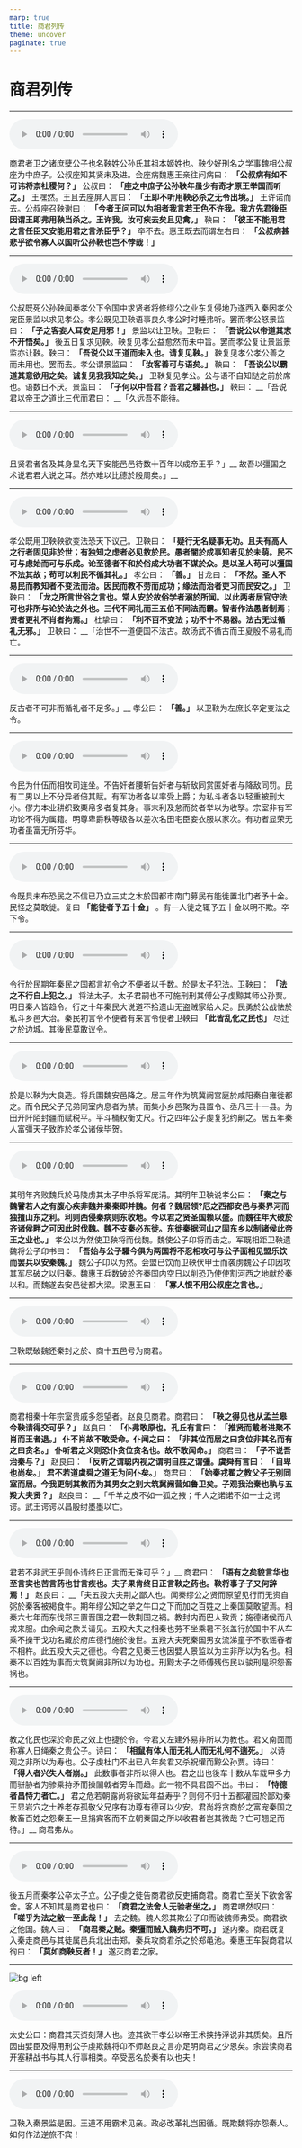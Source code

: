 ```yaml
---
marp: true
title: 商君列传
theme: uncover
paginate: true
---
```


# 商君列传

---

![](assets/audios/068/1.mp3)

商君者卫之诸庶孽公子也名鞅姓公孙氏其祖本姬姓也。鞅少好刑名之学事魏相公叔座为中庶子。公叔座知其贤未及进。会座病魏惠王亲往问病曰： __「公叔病有如不可讳将柰社稷何？」__ 公叔曰： __「座之中庶子公孙鞅年虽少有奇才原王举国而听之。」__ 王嘿然。王且去座屏人言曰： __「王即不听用鞅必杀之无令出境。」__ 王许诺而去。公叔座召鞅谢曰： __「今者王问可以为相者我言若王色不许我。我方先君後臣因谓王即弗用鞅当杀之。王许我。汝可疾去矣且见禽。」__ 鞅曰： __「彼王不能用君之言任臣又安能用君之言杀臣乎？」__ 卒不去。惠王既去而谓左右曰： __「公叔病甚悲乎欲令寡人以国听公孙鞅也岂不悖哉！」__ 

---

![](assets/audios/068/2.mp3)

公叔既死公孙鞅闻秦孝公下令国中求贤者将修缪公之业东复侵地乃遂西入秦因孝公宠臣景监以求见孝公。孝公既见卫鞅语事良久孝公时时睡弗听。罢而孝公怒景监曰： __「子之客妄人耳安足用邪！」__ 景监以让卫鞅。卫鞅曰： __「吾说公以帝道其志不开悟矣。」__ 後五日复求见鞅。鞅复见孝公益愈然而未中旨。罢而孝公复让景监景监亦让鞅。鞅曰： __「吾说公以王道而未入也。请复见鞅。」__ 鞅复见孝公孝公善之而未用也。罢而去。孝公谓景监曰： __「汝客善可与语矣。」__ 鞅曰： __「吾说公以霸道其意欲用之矣。诚复见我我知之矣。」__ 卫鞅复见孝公。公与语不自知跶之前於席也。语数日不厌。景监曰： __「子何以中吾君？吾君之驩甚也。」__ 鞅曰： __「吾说君以帝王之道比三代而君曰： __「久远吾不能待。

---

![](assets/audios/068/3.mp3)

且贤君者各及其身显名天下安能邑邑待数十百年以成帝王乎？」__ 故吾以彊国之术说君君大说之耳。然亦难以比德於殷周矣。」__ 

---

![](assets/audios/068/4.mp3)

孝公既用卫鞅鞅欲变法恐天下议己。卫鞅曰： __「疑行无名疑事无功。且夫有高人之行者固见非於世；有独知之虑者必见敖於民。愚者闇於成事知者见於未萌。民不可与虑始而可与乐成。论至德者不和於俗成大功者不谋於众。是以圣人苟可以彊国不法其故；苟可以利民不循其礼。」__ 孝公曰： __「善。」__ 甘龙曰： __「不然。圣人不易民而教知者不变法而治。因民而教不劳而成功；缘法而治者吏习而民安之。」__ 卫鞅曰： __「龙之所言世俗之言也。常人安於故俗学者溺於所闻。以此两者居官守法可也非所与论於法之外也。三代不同礼而王五伯不同法而霸。智者作法愚者制焉；贤者更礼不肖者拘焉。」__ 杜挚曰： __「利不百不变法；功不十不易器。法古无过循礼无邪。」__ 卫鞅曰： __「治世不一道便国不法古。故汤武不循古而王夏殷不易礼而亡。

---

![](assets/audios/068/5.mp3)

反古者不可非而循礼者不足多。」__ 孝公曰： __「善。」__ 以卫鞅为左庶长卒定变法之令。

---

![](assets/audios/068/6.mp3)

令民为什伍而相牧司连坐。不告奸者腰斩告奸者与斩敌同赏匿奸者与降敌同罚。民有二男以上不分异者倍其赋。有军功者各以率受上爵；为私斗者各以轻重被刑大小。僇力本业耕织致粟帛多者复其身。事末利及怠而贫者举以为收孥。宗室非有军功论不得为属籍。明尊卑爵秩等级各以差次名田宅臣妾衣服以家次。有功者显荣无功者虽富无所芬华。

---

![](assets/audios/068/7.mp3)

令既具未布恐民之不信已乃立三丈之木於国都市南门募民有能徙置北门者予十金。民怪之莫敢徙。复曰 __「能徙者予五十金」__ 。有一人徙之辄予五十金以明不欺。卒下令。

---

![](assets/audios/068/8.mp3)

令行於民期年秦民之国都言初令之不便者以千数。於是太子犯法。卫鞅曰： __「法之不行自上犯之。」__ 将法太子。太子君嗣也不可施刑刑其傅公子虔黥其师公孙贾。明日秦人皆趋令。行之十年秦民大说道不拾遗山无盗贼家给人足。民勇於公战怯於私斗乡邑大治。秦民初言令不便者有来言令便者卫鞅曰 __「此皆乱化之民也」__ 尽迁之於边城。其後民莫敢议令。

---

![](assets/audios/068/9.mp3)

於是以鞅为大良造。将兵围魏安邑降之。居三年作为筑冀阙宫庭於咸阳秦自雍徙都之。而令民父子兄弟同室内息者为禁。而集小乡邑聚为县置令、丞凡三十一县。为田开阡陌封疆而赋税平。平斗桶权衡丈尺。行之四年公子虔复犯约劓之。居五年秦人富彊天子致胙於孝公诸侯毕贺。

---

![](assets/audios/068/10.mp3)

其明年齐败魏兵於马陵虏其太子申杀将军庞涓。其明年卫鞅说孝公曰： __「秦之与魏譬若人之有腹心疾非魏并秦秦即并魏。何者？魏居领?厄之西都安邑与秦界河而独擅山东之利。利则西侵秦病则东收地。今以君之贤圣国赖以盛。而魏往年大破於齐诸侯畔之可因此时伐魏。魏不支秦必东徙。东徙秦据河山之固东乡以制诸侯此帝王之业也。」__ 孝公以为然使卫鞅将而伐魏。魏使公子卬将而击之。军既相距卫鞅遗魏将公子卬书曰： __「吾始与公子驩今俱为两国将不忍相攻可与公子面相见盟乐饮而罢兵以安秦魏。」__ 魏公子卬以为然。会盟已饮而卫鞅伏甲士而袭虏魏公子卬因攻其军尽破之以归秦。魏惠王兵数破於齐秦国内空日以削恐乃使使割河西之地献於秦以和。而魏遂去安邑徙都大梁。梁惠王曰： __「寡人恨不用公叔座之言也。」__ 

---

![](assets/audios/068/11.mp3)

卫鞅既破魏还秦封之於、商十五邑号为商君。

---

![](assets/audios/068/12.mp3)

商君相秦十年宗室贵戚多怨望者。赵良见商君。商君曰： __「鞅之得见也从孟兰皋今鞅请得交可乎？」__ 赵良曰： __「仆弗敢原也。孔丘有言曰： __「推贤而戴者进聚不肖而王者退。」__ 仆不肖故不敢受命。仆闻之曰： __「非其位而居之曰贪位非其名而有之曰贪名。」__ 仆听君之义则恐仆贪位贪名也。故不敢闻命。」__ 商君曰： __「子不说吾治秦与？」__ 赵良曰： __「反听之谓聪内视之谓明自胜之谓彊。虞舜有言曰： __「自卑也尚矣。」__ 君不若道虞舜之道无为问仆矣。」__ 商君曰： __「始秦戎翟之教父子无别同室而居。今我更制其教而为其男女之别大筑冀阙营如鲁卫矣。子观我治秦也孰与五羖大夫贤？」__ 赵良曰： __「千羊之皮不如一狐之掖；千人之诺诺不如一士之谔谔。武王谔谔以昌殷纣墨墨以亡。

---

![](assets/audios/068/13.mp3)

君若不非武王乎则仆请终日正言而无诛可乎？」__ 商君曰： __「语有之矣貌言华也至言实也苦言药也甘言疾也。夫子果肯终日正言鞅之药也。鞅将事子子又何辞焉！」__ 赵良曰： __「夫五羖大夫荆之鄙人也。闻秦缪公之贤而原望见行而无资自粥於秦客被褐食牛。期年缪公知之举之牛口之下而加之百姓之上秦国莫敢望焉。相秦六七年而东伐郑三置晋国之君一救荆国之祸。教封内而巴人致贡；施德诸侯而八戎来服。由余闻之款关请见。五羖大夫之相秦也劳不坐乘暑不张盖行於国中不从车乘不操干戈功名藏於府库德行施於後世。五羖大夫死秦国男女流涕童子不歌谣舂者不相杵。此五羖大夫之德也。今君之见秦王也因嬖人景监以为主非所以为名也。相秦不以百姓为事而大筑冀阙非所以为功也。刑黥太子之师傅残伤民以骏刑是积怨畜祸也。

---

![](assets/audios/068/14.mp3)

教之化民也深於命民之效上也捷於令。今君又左建外易非所以为教也。君又南面而称寡人日绳秦之贵公子。诗曰： __「相鼠有体人而无礼人而无礼何不遄死。」__ 以诗观之非所以为寿也。公子虔杜门不出已八年矣君又杀祝懽而黥公孙贾。诗曰： __「得人者兴失人者崩。」__ 此数事者非所以得人也。君之出也後车十数从车载甲多力而骈胁者为骖乘持矛而操闟戟者旁车而趋。此一物不具君固不出。书曰： __「恃德者昌恃力者亡。」__ 君之危若朝露尚将欲延年益寿乎？则何不归十五都灌园於鄙劝秦王显岩穴之士养老存孤敬父兄序有功尊有德可以少安。君尚将贪商於之富宠秦国之教畜百姓之怨秦王一旦捐宾客而不立朝秦国之所以收君者岂其微哉？亡可翘足而待。」__ 商君弗从。

---

![](assets/audios/068/15.mp3)

後五月而秦孝公卒太子立。公子虔之徒告商君欲反吏捕商君。商君亡至关下欲舍客舍。客人不知其是商君也曰： __「商君之法舍人无验者坐之。」__ 商君喟然叹曰： __「嗟乎为法之敝一至此哉！」__ 去之魏。魏人怨其欺公子卬而破魏师弗受。商君欲之他国。魏人曰： __「商君秦之贼。秦彊而贼入魏弗归不可。」__ 遂内秦。商君既复入秦走商邑与其徒属邑兵北出击郑。秦兵攻商君杀之於郑黾池。秦惠王车裂商君以徇曰： __「莫如商鞅反者！」__ 遂灭商君之家。

---

![bg left](assets/images/simaqian.webp)

![](assets/audios/068/16.mp3)

太史公曰：商君其天资刻薄人也。迹其欲干孝公以帝王术挟持浮说非其质矣。且所因由嬖臣及得用刑公子虔欺魏将卬不师赵良之言亦足明商君之少恩矣。余尝读商君开塞耕战书与其人行事相类。卒受恶名於秦有以也夫！

---

![](assets/audios/068/17.mp3)

卫鞅入秦景监是因。王道不用霸术见亲。政必改革礼岂因循。既欺魏将亦怨秦人。如何作法逆旅不宾！